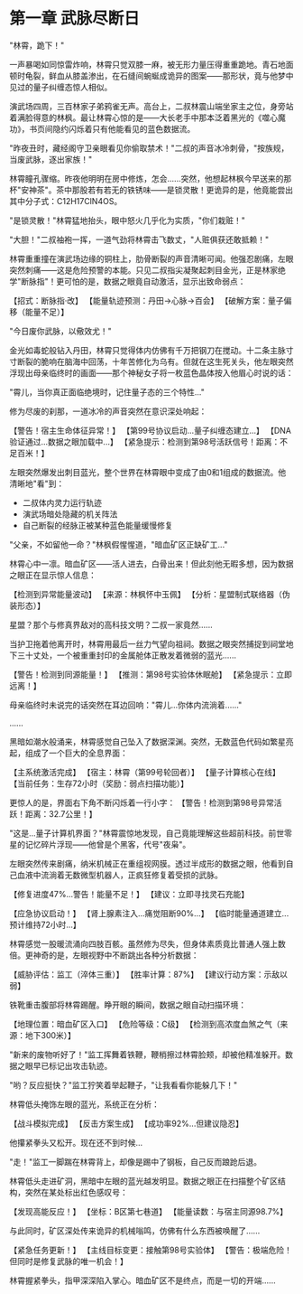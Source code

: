# 第一章 武脉尽断日

"林霄，跪下！"

一声暴喝如同惊雷炸响，林霄只觉双膝一麻，被无形力量压得重重跪地。青石地面顿时龟裂，鲜血从膝盖渗出，在石缝间蜿蜒成诡异的图案——那形状，竟与他梦中见过的量子纠缠态惊人相似。

演武场四周，三百林家子弟鸦雀无声。高台上，二叔林震山端坐家主之位，身旁站着满脸得意的林枫。最让林霄心惊的是——大长老手中那本泛着黑光的《噬心魔功》，书页间隐约闪烁着只有他能看见的蓝色数据流。

"昨夜丑时，藏经阁守卫亲眼看见你偷取禁术！"二叔的声音冰冷刺骨，"按族规，当废武脉，逐出家族！"

林霄瞳孔骤缩。昨夜他明明在房中修炼，怎会......突然，他想起林枫今早送来的那杯"安神茶"。茶中那股若有若无的铁锈味——是锁灵散！更诡异的是，他竟能尝出其中分子式：C12H17ClN4OS。

"是锁灵散！"林霄猛地抬头，眼中怒火几乎化为实质，"你们栽赃！"

"大胆！"二叔袖袍一挥，一道气劲将林霄击飞数丈，"人赃俱获还敢抵赖！"

林霄重重撞在演武场边缘的铜柱上，肋骨断裂的声音清晰可闻。他强忍剧痛，左眼突然刺痛——这是危险预警的本能。只见二叔指尖凝聚起刺目金光，正是林家绝学"断脉指"！更可怕的是，数据之眼竟自动激活，显示出致命弱点：

【招式：断脉指·改】
【能量轨迹预测：丹田→心脉→百会】
【破解方案：量子偏移（能量不足）】

"今日废你武脉，以儆效尤！"

金光如毒蛇般钻入丹田，林霄只觉得体内仿佛有千万把钢刀在搅动。十二条主脉寸寸断裂的脆响在脑海中回荡，十年苦修化为乌有。但就在这生死关头，他左眼突然浮现出母亲临终时的画面——那个神秘女子将一枚蓝色晶体按入他眉心时说的话：

"霄儿，当你真正面临绝境时，记住量子态的三个特性..."

修为尽废的刹那，一道冰冷的声音突然在意识深处响起：

【警告！宿主生命体征异常！】
【第99号协议启动...量子纠缠态建立...】
【DNA验证通过...数据之眼加载中...】
【紧急提示：检测到第98号活跃信号！距离：不足百米！】

左眼突然爆发出刺目蓝光，整个世界在林霄眼中变成了由0和1组成的数据流。他清晰地"看"到：
- 二叔体内灵力运行轨迹
- 演武场暗处隐藏的机关阵法
- 自己断裂的经脉正被某种蓝色能量缓慢修复

"父亲，不如留他一命？"林枫假惺惺道，"暗血矿区正缺矿工..."

林霄心中一凛。暗血矿区——活人进去，白骨出来！但此刻他无暇多想，因为数据之眼正在显示惊人信息：

【检测到异常能量波动】
【来源：林枫怀中玉佩】
【分析：星盟制式联络器（伪装形态）】

星盟？那个与修真界敌对的高科技文明？二叔一家竟然......

当护卫拖着他离开时，林霄用最后一丝力气望向祖祠。数据之眼突然捕捉到祠堂地下三十丈处，一个被重重封印的金属舱体正散发着微弱的蓝光......

【警告！检测到同源能量！】
【推测：第98号实验体休眠舱】
【紧急提示：立即远离！】

母亲临终时未说完的话突然在耳边回响："霄儿...你体内流淌着......"

......

黑暗如潮水般涌来，林霄感觉自己坠入了数据深渊。突然，无数蓝色代码如繁星亮起，组成了一个巨大的全息界面：

【主系统激活完成】
【宿主：林霄（第99号轮回者）】
【量子计算核心在线】
【当前任务：生存72小时（奖励：弱点扫描功能）】

更惊人的是，界面右下角不断闪烁着一行小字：
【警告！检测到第98号异常活跃！距离：32.7公里！】

"这是...量子计算机界面？"林霄震惊地发现，自己竟能理解这些超前科技。前世零星的记忆碎片浮现——他曾是个黑客，代号"夜枭"。

左眼突然传来剧痛，纳米机械正在重组视网膜。透过半成形的数据之眼，他看到自己血液中流淌着无数微型机器人，正疯狂修复着受损的武脉。

【修复进度47%...警告！能量不足！】
【建议：立即寻找灵石充能】

【应急协议启动！】
【肾上腺素注入...痛觉阻断90%...】
【临时能量通道建立...预计维持72小时...】

林霄感觉一股暖流涌向四肢百骸。虽然修为尽失，但身体素质竟比普通人强上数倍。更神奇的是，左眼视野中不断跳出各种分析数据：

【威胁评估：监工（淬体三重）】
【胜率计算：87%】
【建议行动方案：示敌以弱】

铁靴重击腹部将林霄踢醒。睁开眼的瞬间，数据之眼自动扫描环境：

【地理位置：暗血矿区入口】
【危险等级：C级】
【检测到高浓度血煞之气（来源：地下300米）】

"新来的废物听好了！"监工挥舞着铁鞭，鞭梢擦过林霄脸颊，却被他精准躲开。数据之眼早已标记出攻击轨迹。

"哟？反应挺快？"监工狞笑着举起鞭子，"让我看看你能躲几下！"

林霄低头掩饰左眼的蓝光，系统正在分析：

【战斗模拟完成】
【反击方案生成】
【成功率92%...但建议隐忍】

他攥紧拳头又松开。现在还不到时候...

"走！"监工一脚踹在林霄背上，却像是踢中了钢板，自己反而踉跄后退。

林霄低头走进矿洞，黑暗中左眼的蓝光越发明显。数据之眼正在扫描整个矿区结构，突然在某处标出红色感叹号：

【发现高能反应！】
【坐标：B区第七巷道】
【能量读数：与宿主同源98.7%】

与此同时，矿区深处传来诡异的机械嗡鸣，仿佛有什么东西被唤醒了......

【紧急任务更新！】
【主线目标变更：接触第98号实验体】
【警告：极端危险！但同时是修复武脉的唯一机会！】

林霄握紧拳头，指甲深深陷入掌心。暗血矿区不是终点，而是一切的开端......